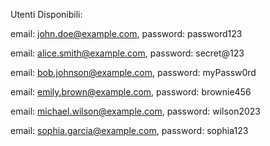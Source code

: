 Utenti Disponibili:

email: john.doe@example.com,
password: password123

email: alice.smith@example.com,
password: secret@123

email: bob.johnson@example.com,
password: myPassw0rd

email: emily.brown@example.com,
password: brownie456

email: michael.wilson@example.com,
password: wilson2023

email: sophia.garcia@example.com,
password: sophia123
